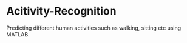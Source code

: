 # Acitivity-Recognition
Predicting different human activities such as walking, sitting etc using MATLAB.
